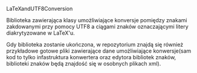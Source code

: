 LaTeXandUTF8Conversion

Biblioteka zawierająca klasy umożliwiające konversje pomiędzy znakami zakdowanymi przy pomocy UTF8 a ciągami znaków oznaczającymi litery diakrytyzowane w LaTeX'u.

Gdy biblioteka zostanie ukończona, w repozytorium znajdą się również przykładowe gotowe pliki zawierające dane umożliwiające konwersje(sam kod to tylko infastruktura konwertera oraz edytora bibliotek znaków, biblioteki znaków będą znajdość się w osobnych plikach xml).
